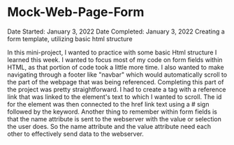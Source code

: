 # Mock-Web-Page-Form
Date Started: January 3, 2022 
Date Completed: January 3, 2022
Creating a form template, utilizing basic html structure


In this mini-project, I wanted to practice with some basic Html structure I learned this week. I wanted to focus most of my code on form fields within HTML, as that portion of code took a little more time. I also wanted to make navigating through a footer like "navbar" which would automatically scroll to the part of the webpage that was being referenced. Completing this part of the project was pretty straightforward. I had to create a tag with a reference link that was linked to the element's text to which I wanted to scroll. The id for the element was then connected to the href link text using a # sign followed by the keyword. Another thing to remember within form fields is that the name attribute is sent to the webserver with the value or selection the user does. So the name attribute and the value attribute need each other to effectively send data to the webserver.

